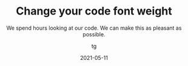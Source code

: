 ---
date: 2021-05-11
title: Change your code font weight
technologies: []
topics: [latest, settings]
author: tg
subtitle: We spend hours looking at our code. We can make this as pleasant as possible.
thumbnail: ./thumbnail.png
cardThumbnail: ./card.png
shortVideo:
  poster: ./tip.png
  url: https://youtu.be/-s6WGCklSaU
leadin: |
  You can change the font weights for your code. In settings or preferences, **⌘,** (macOS), or **Ctrl+Alt+S** (Windows/Linux), go to Editor -> Font, choose a different weight for the main code, and for the bolder sections. There's a preview area on the right so you can see the effect of your changes.


---